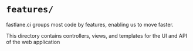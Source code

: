 `features/`
===

fastlane.ci groups most code by features, enabling us to move faster.

This directory contains controllers, views, and templates for the UI and API of the web application